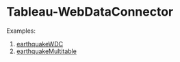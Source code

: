 # Tableau-WebDataConnector
Examples:
1. [earthquakeWDC](Examples/earthquakeWDC/earthquakeWDC.html)
2. [earthquakeMultitable](Examples/earthquakeMultitable/earthquakeMultitable.html)
